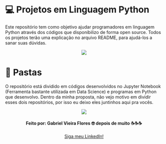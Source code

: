 # 💻 Projetos em Linguagem Python
Este repositório tem como objetivo ajudar programadores em linguagem Python através dos códigos que disponibilizo de forma open source.
Todos os projetos terão uma explicação no arquivo README, para ajudá-los a sanar suas dúvidas.
<p align='center'>
  <img src='https://user-images.githubusercontent.com/48156370/81460839-2cb22280-917e-11ea-9b9a-f22e0af1a489.gif'>  
</p>

# 📁 Pastas
O repositório está dividido em códigos desenvolvidos no Jupyter Notebook (Ferramenta bastante utilizada em Data Science) e programas em Python que desenvolvo. 
Dentro da minha proposta, não vejo motivo em dividir esses dois repositórios, por isso eu deixo eles juntinhos aqui pra vocês. 

<p align='center'>
  <img src='https://user-images.githubusercontent.com/48156370/81835062-2c1be200-9518-11ea-8be0-d2217d61ab76.gif'>
</p>

<h4 align = "center">
Feito por: Gabriel Vieira Flores 🤓
depois de muito ☕☕☕
</h4>

<p align='center'>
  <a href='https://www.linkedin.com/in/gvieiraf/'>Siga meu LinkedIn!</a>
</p>
